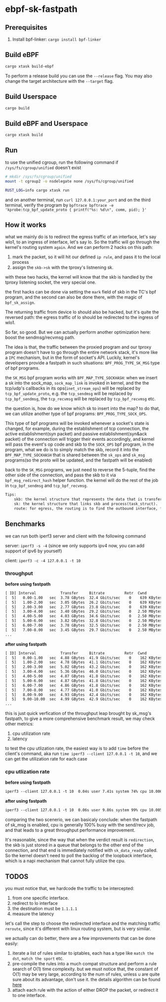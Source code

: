 # ebpf-sk-fastpath

## Prerequisites

1. Install bpf-linker: `cargo install bpf-linker`

## Build eBPF

```bash
cargo xtask build-ebpf
```

To perform a release build you can use the `--release` flag.
You may also change the target architecture with the `--target` flag.

## Build Userspace

```bash
cargo build
```

## Build eBPF and Userspace

```bash
cargo xtask build
```

## Run

to use the unified cgroup, run the following command if `/sys/fs/cgroup/unified` doesn't exist

```bash
# mkdir /sys/fs/cgroup/unified
mount -t cgroup2 -o nsdelegate none /sys/fs/cgroup/unified
```

```bash
RUST_LOG=info cargo xtask run
```

and on another terminal, run `curl 127.0.0.1:your_port`
and on the third terminal, verify the program by `bpftrace bpftrace -e 'kprobe:tcp_bpf_update_proto { printf("%s: %d\n", comm, pid); }'`


## How it works 

what we mainly do is to redirect the egress traffic of an interface, let's say wlo1, to an ingress of interface, let's say lo. So the traffic will go through the kernel's routing system `again`. And we can perform 2 hacks on this path:
1. mark the packet, so it will hit our defined `ip rule`, and pass it to the local process
2. assign the `skb->sk` with the tproxy's listnening sk.

with these two hacks, the kernel will know that the skb is handled by the tproxy listening socket, the very special one.

the first hacks can be done via setting the `mark` field of skb in the TC's bpf program, and the second can also be done there, with the magic of `bpf_sk_assign`.

The returning traffic from device lo should also be hacked, but it's quite the reversed path: the egress traffic of lo should be redirected to the ingress of wlo1.

So far, so good. But we can actually perform another optimization here: boost the sendmsg/recvmsg path.

The idea is that, the traffic between the proxied program and our tproxy program doesn't have to go through the entire network stack, it's more like a `IPC` mechanism, but in the form of socket's API. Luckily, kernel's developers provide a fastpath in such situations: `BPF_PROG_TYPE_SK_MSG` type of bpf programs.

the `SK_MSG` bpf program works with `BPF_MAP_TYPE_SOCKHASH`: when we insert a sk into the sock_map, `sock_map_link` is invoked in kernel, and the the tcp/udp's callbacks in its ops(`inet_stream_ops`) will be replaced by `tcp_bpf_update_proto`, e.g. the `tcp_sendmsg` will be replaced by `tcp_bpf_sendmsg`, the `tcp_recvmsg` will be replaced by `tcp_bpf_recvmsg` etc.

the question is, how do we know which sk to insert into the map? to do that, we can utilize another type of bpf programs: `BPF_PROG_TYPE_SOCK_OPS`. 

This type of bpf programs will be invoked whenever a socket's state is changed, for example, during the establishment of tcp connection, the active establishment(syn packet) and passive establishment(syn&ack packet) of the connection will trigger their events accordingly, and kernel will pass the event's op code and skb to the `SOCK_OPS` bpf program, in the program, what we do is to simply match the skb, record it into the `BPF_MAP_TYPE_SOCKHASH` that is shared between the `sk_ops` and `sk_msg` programs(so the proto will be updated, and the fastpath will be enabled)

back to the `SK_MSG` programs, we just need to reverse the 5-tuple, find the other side of the connection, and pass the skb to it via `bpf_msg_redirect_hash` helper function. the kernel will do the rest of the job in `tcp_bpf_sendmsg` and `tcp_bpf_recvmsg`.

```txt
Tips:
    skb: the kernel structure that represents the data that is transfered.
    sk: the kernel structure that links skb and process(task_struct).
    route: for egress, the routing is to find the outbound interface, for ingress, the routing is to forward the traffic, or to pass the skb to the sk that it belongs to.
```

## Benchmarks

we can run both iperf3 server and client with the following command 

server: `iperf3 -s -4` (since we only supports ipv4 now, you can add support of ipv6 by yourself)

client: `iperf3 -c -4 127.0.0.1 -t 10`

### throughput

**before using fastpath**

```txt
[ ID] Interval           Transfer     Bitrate         Retr  Cwnd
[  5]   0.00-1.00   sec  3.78 GBytes  32.4 Gbits/sec    0    639 KBytes
[  5]   1.00-2.00   sec  3.05 GBytes  26.2 Gbits/sec    0    639 KBytes
[  5]   2.00-3.00   sec  2.77 GBytes  23.8 Gbits/sec    0    639 KBytes
[  5]   3.00-4.00   sec  3.40 GBytes  29.2 Gbits/sec    0   2.50 MBytes
[  5]   4.00-5.00   sec  4.03 GBytes  34.6 Gbits/sec    0   2.50 MBytes
[  5]   5.00-6.00   sec  3.82 GBytes  32.8 Gbits/sec    0   2.50 MBytes
[  5]   6.00-7.00   sec  3.78 GBytes  32.5 Gbits/sec    0   2.50 MBytes
[  5]   7.00-8.00   sec  3.45 GBytes  29.7 Gbits/sec    0   2.50 MBytes
...
```

**after using fastpath** 

```txt
[ ID] Interval           Transfer     Bitrate         Retr  Cwnd
[  5]   0.00-1.00   sec  4.88 GBytes  41.9 Gbits/sec    0    162 KBytes
[  5]   1.00-2.00   sec  4.78 GBytes  41.1 Gbits/sec    0    162 KBytes
[  5]   2.00-3.00   sec  5.02 GBytes  43.2 Gbits/sec    0    162 KBytes
[  5]   3.00-4.00   sec  5.36 GBytes  46.0 Gbits/sec    0    162 KBytes
[  5]   4.00-5.00   sec  4.87 GBytes  41.8 Gbits/sec    0    162 KBytes
[  5]   5.00-6.00   sec  4.87 GBytes  41.8 Gbits/sec    0    162 KBytes
[  5]   6.00-7.00   sec  4.86 GBytes  41.8 Gbits/sec    0    162 KBytes
[  5]   7.00-8.00   sec  4.77 GBytes  41.0 Gbits/sec    0    162 KBytes
[  5]   8.00-9.00   sec  4.93 GBytes  42.4 Gbits/sec    0    162 KBytes
[  5]   9.00-10.00  sec  4.99 GBytes  42.9 Gbits/sec    0    162 KBytes
...
```

this is just quick verfication of the throughput leap brought by sk_msg's fastpath, to give a more comprehensive benchmark result, we may check other metrics:
1. cpu utilization rate
2. latency

to test the cpu utlization rate, the easiest way is to add `time` before the client's command, aka run `time iperf3 --client 127.0.0.1 -t 10`, and we can get the utilization rate for each case

### cpu utlization rate

**before using fastpath**

```txt
iperf3 --client 127.0.0.1 -t 10  0.04s user 7.41s system 74% cpu 10.006 total
```

**after using fastpath** 

```txt
iperf3 --client 127.0.0.1 -t 10  0.06s user 9.86s system 99% cpu 10.005 total
```

comparing the two scenerio, we can basicaly conclude: when the fastpath of sk_msg is enabled, cpu is generally 100% busy with the send/recv job, and that leads to a great throughput performance improvement.

It's reasonable, since the way that when the verdict result is `redirection`, the skb is just stored in a queue that belongs to the other end of the connection, and that end is immediately notified with `sk_data_ready` called. So the kernel doesn't need to poll the backlog of the loopback interface, which is a napi mechanism that cannot fully utilize the cpu.


## TODOS

you must notice that, we hardcode the traffic to be intercepted: 
1. from one specific interface.
2. redirect to lo interface
3. the destination must be `1.1.1.1`
4. measure the latency

let's call the step to choose the redirected interface and the matching traffic `reroute`, since it's different with linux routing system, but is very similar.

we actually can do better, there are a few improvements that can be done easily: 

1. iterate a list of rules similar to iptables, each has a type like `match the dst`, `match the sport` etc.
2. pre-compile the rules into a much compat structure and perform a rule search of O(1) time complexity. but we must notice that, the constant of O(1) may be very large, according to the num of rules, unless u are quite sure about its advantage, don't use it. the details algorithm can be found [here](https://mbertrone.github.io/documents/21-Securing_Linux_with_a_Faster_and_Scalable_Iptables.pdf)
3. attach each rule with the action of either DROP the packet, or redirect it to one interface.
